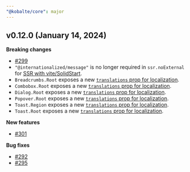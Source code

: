 ```yaml
---
"@kobalte/core": major
---
```


## v0.12.0 (January 14, 2024)

**Breaking changes**

- [#299](https://github.com/kobaltedev/kobalte/pull/299)
- `"@internationalized/message"` is no longer required in `ssr.noExternal` for [SSR with vite/SolidStart](https://kobalte.dev/docs/core/overview/ssr).
- `Breadcrumbs.Root` exposes a new [`translations` prop for localization](https://kobalte.dev/docs/core/components/breadcrumbs#breadcrumbsroot).
- `Combobox.Root` exposes a new [`translations` prop for localization](https://kobalte.dev/docs/core/components/combobox#comboboxroot).
- `Dialog.Root` exposes a new [`translations` prop for localization](https://kobalte.dev/docs/core/components/dialog#dialogroot).
- `Popover.Root` exposes a new [`translations` prop for localization](https://kobalte.dev/docs/core/components/popover#popoverroot).
- `Toast.Region` exposes a new [`translations` prop for localization](https://kobalte.dev/docs/core/components/toast#toastregion).
- `Toast.Root` exposes a new [`translations` prop for localization](https://kobalte.dev/docs/core/components/toast#toastroot).

**New features**

- [#301](https://github.com/kobaltedev/kobalte/pull/301)

**Bug fixes**

- [#292](https://github.com/kobaltedev/kobalte/pull/292)
- [#295](https://github.com/kobaltedev/kobalte/pull/295)
